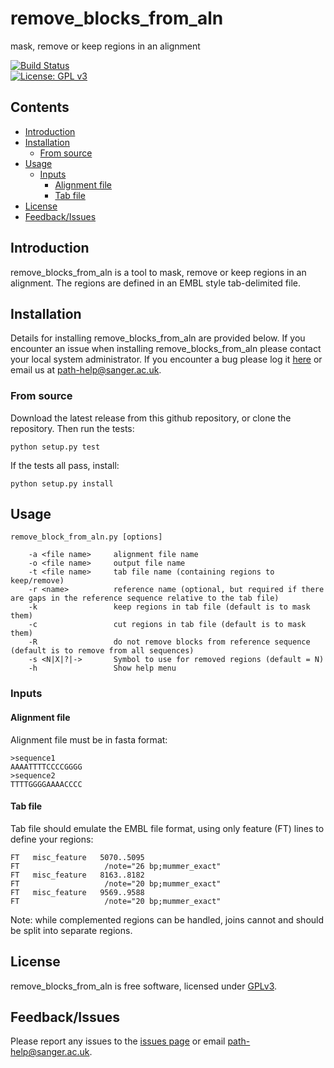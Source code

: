 # remove_blocks_from_aln
mask, remove or keep regions in an alignment

[![Build Status](https://travis-ci.org/sanger-pathogens/remove_blocks_from_aln.svg?branch=master)](https://travis-ci.org/sanger-pathogens/remove_blocks_from_aln)   
[![License: GPL v3](https://img.shields.io/badge/License-GPL%20v3-brightgreen.svg)](https://github.com/sanger-pathogens/remove_blocks_from_aln/blob/master/LICENSE)  

## Contents
  * [Introduction](#introduction)
  * [Installation](#installation)
    * [From source](#from-source)
  * [Usage](#usage)
    * [Inputs](#inputs)
      * [Alignment file](#alignment-file)
      * [Tab file](#tab-file)
  * [License](#license)
  * [Feedback/Issues](#feedbackissues)

## Introduction
remove_blocks_from_aln is a tool to mask, remove or keep regions in an alignment. The regions are defined in an EMBL style tab-delimited file.

## Installation
Details for installing remove_blocks_from_aln are provided below. If you encounter an issue when installing remove_blocks_from_aln please contact your local system administrator. If you encounter a bug please log it [here](https://github.com/sanger-pathogens/remove_blocks_from_aln/issues) or email us at path-help@sanger.ac.uk.

### From source
Download the latest release from this github repository, or clone the repository. Then run the tests:

    python setup.py test
    
If the tests all pass, install:

    python setup.py install

## Usage
```
remove_block_from_aln.py [options]

	-a <file name>     alignment file name
	-o <file name>     output file name
	-t <file name>     tab file name (containing regions to keep/remove)
	-r <name>          reference name (optional, but required if there are gaps in the reference sequence relative to the tab file)
	-k                 keep regions in tab file (default is to mask them)
	-c                 cut regions in tab file (default is to mask them)
	-R                 do not remove blocks from reference sequence (default is to remove from all sequences)
	-s <N|X|?|->       Symbol to use for removed regions (default = N)
	-h                 Show help menu
```
### Inputs

#### Alignment file

Alignment file must be in fasta format:

	>sequence1
	AAAATTTTCCCCGGGG
	>sequence2
	TTTTGGGGAAAACCCC

#### Tab file

Tab file should emulate the EMBL file format, using only feature (FT) lines to define your regions:

	FT   misc_feature   5070..5095
	FT                   /note="26 bp;mummer_exact"
	FT   misc_feature   8163..8182
	FT                   /note="20 bp;mummer_exact"
	FT   misc_feature   9569..9588
	FT                   /note="20 bp;mummer_exact"
	
Note: while complemented regions can be handled, joins cannot and should be split into separate regions.

## License
remove_blocks_from_aln is free software, licensed under [GPLv3](https://github.com/sanger-pathogens/remove_blocks_from_aln/blob/master/LICENSE).

## Feedback/Issues
Please report any issues to the [issues page](https://github.com/sanger-pathogens/remove_blocks_from_aln/issues) or email path-help@sanger.ac.uk.
